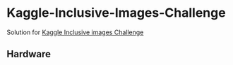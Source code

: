 # Kaggle-Inclusive-Images-Challenge
Solution for [Kaggle Inclusive images Challenge](https://www.kaggle.com/c/inclusive-images-challenge)

## Hardware

